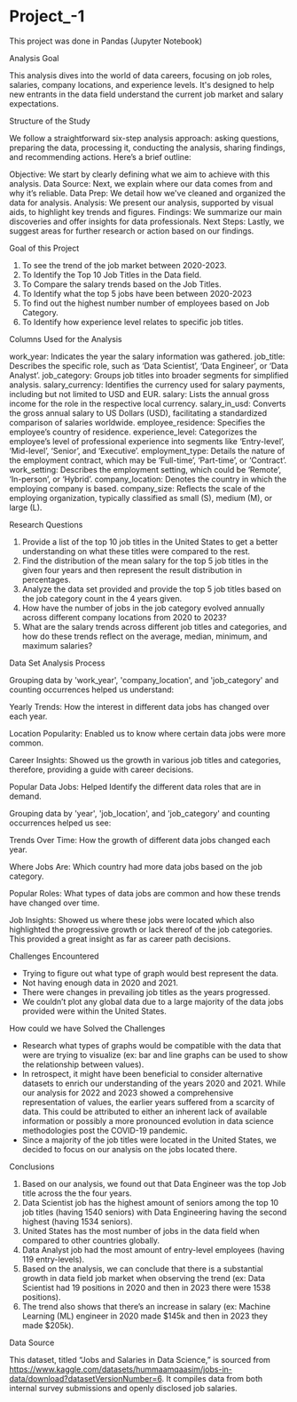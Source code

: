 # Project_-1

This project was done in Pandas (Jupyter Notebook)

Analysis Goal

This analysis dives into the world of data careers, focusing on job roles, salaries, company locations, and experience levels. It's designed to help new entrants in the data field understand the current job market and salary expectations.

Structure of the Study

We follow a straightforward six-step analysis approach: asking questions, preparing the data, processing it, conducting the analysis, sharing findings, and recommending actions. Here’s a brief outline:

Objective: We start by clearly defining what we aim to achieve with this analysis.
Data Source: Next, we explain where our data comes from and why it’s reliable.
Data Prep: We detail how we've cleaned and organized the data for analysis.
Analysis: We present our analysis, supported by visual aids, to highlight key trends and figures.
Findings: We summarize our main discoveries and offer insights for data professionals.
Next Steps: Lastly, we suggest areas for further research or action based on our findings.

Goal of this Project
1. To see the trend of  the  job market between 2020-2023.
2. To Identify  the Top  10 Job Titles in the Data field.
3. To Compare the salary trends  based on the Job Titles.
4. To Identify  what the top 5 jobs have been between 2020-2023
5. To find out the highest number number of employees based on Job Category.
6. To Identify how experience level relates to specific job titles.

Columns Used for the Analysis

work_year: Indicates the year the salary information was gathered.
job_title: Describes the specific role, such as ‘Data Scientist’, ‘Data Engineer’, or ‘Data Analyst’.
job_category: Groups job titles into broader segments for simplified analysis.
salary_currency: Identifies the currency used for salary payments, including but not limited to USD and EUR.
salary: Lists the annual gross income for the role in the respective local currency.
salary_in_usd: Converts the gross annual salary to US Dollars (USD), facilitating a standardized comparison of salaries worldwide.
employee_residence: Specifies the employee’s country of residence.
experience_level: Categorizes the employee’s level of professional experience into segments like ‘Entry-level’, ‘Mid-level’, ‘Senior’, and ‘Executive’.
employment_type: Details the nature of the employment contract, which may be ‘Full-time’, ‘Part-time’, or ‘Contract’.
work_setting: Describes the employment setting, which could be ‘Remote’, ‘In-person’, or ‘Hybrid’.
company_location: Denotes the country in which the employing company is based.
company_size: Reflects the scale of the employing organization, typically classified as small (S), medium (M), or large (L).


Research Questions 
1. Provide a list of  the top 10 job titles in the United States to get a better understanding on what these titles were compared to the rest.
2. Find the distribution of the mean salary for the top 5 job titles in the given four years and then  represent the result distribution in percentages.
3. Analyze the data set provided and provide the top 5 job titles based on the job category count in the 4  years given.
4. How have the number of jobs in the job category evolved annually across different company locations from 2020 to 2023?
5. What are the salary trends across different job titles and categories, and how do these trends reflect on the average, median, minimum, and maximum salaries?

Data Set Analysis Process

Grouping data by 'work_year', 'company_location', and 'job_category' and counting occurrences helped us understand:

Yearly Trends: How the interest in different data jobs has  changed over  each year.

Location Popularity:  Enabled us to know where certain data jobs were more common.

Career Insights: Showed us  the growth in various job titles and categories, therefore,  providing a guide with career decisions.

Popular Data Jobs:  Helped Identify the different data roles that are in demand.


Grouping data by 'year', 'job_location', and 'job_category' and counting occurrences helped us see:

Trends Over Time: How the growth of different data jobs changed each year.

Where Jobs Are: Which country had more data jobs based on the job category.

Popular Roles: What types of data jobs are common and how these trends have changed over time.

Job Insights: Showed us where these jobs were located which also highlighted  the progressive growth or lack thereof of the job categories. This provided a great insight as far as career path decisions.

Challenges Encountered
- Trying to figure out what type of graph would best represent the data. 
- Not having enough data in 2020 and 2021.
- There were changes in prevailing job titles as the years progressed.
- We couldn’t plot any global data due to a large majority  of the data jobs  provided were within the United States.

How could we have Solved the Challenges

- Research what types of graphs would be compatible with the data that were are trying to visualize (ex: bar and line graphs can be used to show the relationship between values).
- In retrospect, it might have been beneficial to consider alternative datasets to enrich our understanding of the years 2020 and 2021. While our analysis for 2022 and 2023 showed a comprehensive representation of values, the earlier years suffered from a scarcity of data. This could be attributed to either an inherent lack of available information or possibly a more pronounced evolution in data science methodologies post the COVID-19 pandemic.
- Since a majority of the job titles were located in the United States, we decided to focus on our analysis on the jobs located there.

Conclusions

1. Based on our analysis, we found out that Data Engineer was the top Job title across the the four years.
2. Data Scientist job has the highest amount of seniors among the top 10 job titles (having 1540 seniors) with Data Engineering having the second highest (having 1534 seniors).
3. United States has the most number of jobs in the data field when compared to other countries globally.
4. Data Analyst job had the most amount of entry-level employees (having 119 entry-levels).
5. Based on the analysis, we can conclude that there is a substantial growth in data  field job market when observing the trend (ex: Data Scientist had 19 positions in 2020 and then in 2023 there were 1538 positions).
6. The trend also shows that there’s an increase in salary (ex: Machine Learning (ML) engineer in 2020 made $145k and then in 2023 they made $205k).

Data Source

This dataset, titled “Jobs and Salaries in Data Science,” is sourced from https://www.kaggle.com/datasets/hummaamqaasim/jobs-in-data/download?datasetVersionNumber=6. It compiles data from both internal survey submissions and openly disclosed job salaries. 



